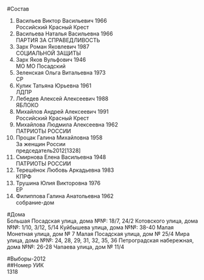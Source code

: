 #Состав  
1. Васильев Виктор Васильевич 1966  
    Российский Красный Крест  
2. Васильева Наталья Васильевна 1966  
    ПАРТИЯ ЗА СПРАВЕДЛИВОСТЬ  
3. Зарх Роман Яковлевич 1987  
    СОЦИАЛЬНОЙ ЗАЩИТЫ  
4. Зарх Яков Вульфович 1946  
    МО МО Посадский  
5. Зеленская Ольга Витальевна 1973  
    СР  
6. Кулик Татьяна Юрьевна 1961  
    ЛДПР  
7. Лебедев Алексей Алексеевич 1988  
    ЯБЛОКО  
8. Михайлов Андрей Алексеевич 1991  
    Российский Красный Крест  
9. Михайлова Людмила Алексеевна 1962  
    ПАТРИОТЫ РОССИИ  
10. Процак Галина Михайловна 1958  
    За женщин России  
    председатель2012[1328]  
11. Смирнова Елена Васильевна 1948  
    ПАТРИОТЫ РОССИИ  
12. Терешёнок Любовь Аркадьевна 1983  
    КПРФ  
13. Трушина Юлия Викторовна 1976  
    ЕР  
14. Филиппова Галина Анатольевна 1962  
    собрание-дом  
  
#Дома  
Большая Посадская улица, дома №№: 18/7, 24/2 Котовского улица, дома №№: 1/10, 3/12, 5/14 Куйбышева улица, дома №№: 38-40 Малая Монетная улица, дом № 7 Малая Посадская улица, дом № 25/4 Мира улица, дома №№: 24, 28, 29, 31, 32, 35, 36 Петроградская набережная, дома №№: 26-28 Чапаева улица, дом № 11/4  
  
#Выборы-2012  
##Номер УИК  
1318  
